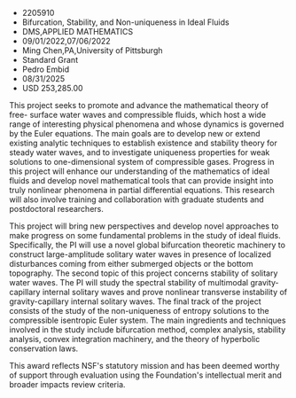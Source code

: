 
* 2205910
* Bifurcation, Stability, and Non-uniqueness in Ideal Fluids
* DMS,APPLIED MATHEMATICS
* 09/01/2022,07/06/2022
* Ming Chen,PA,University of Pittsburgh
* Standard Grant
* Pedro Embid
* 08/31/2025
* USD 253,285.00

This project seeks to promote and advance the mathematical theory of free-
surface water waves and compressible fluids, which host a wide range of
interesting physical phenomena and whose dynamics is governed by the Euler
equations. The main goals are to develop new or extend existing analytic
techniques to establish existence and stability theory for steady water waves,
and to investigate uniqueness properties for weak solutions to one-dimensional
system of compressible gases. Progress in this project will enhance our
understanding of the mathematics of ideal fluids and develop novel mathematical
tools that can provide insight into truly nonlinear phenomena in partial
differential equations. This research will also involve training and
collaboration with graduate students and postdoctoral researchers.

This project will bring new perspectives and develop novel approaches to make
progress on some fundamental problems in the study of ideal fluids.
Specifically, the PI will use a novel global bifurcation theoretic machinery to
construct large-amplitude solitary water waves in presence of localized
disturbances coming from either submerged objects or the bottom topography. The
second topic of this project concerns stability of solitary water waves. The PI
will study the spectral stability of multimodal gravity-capillary internal
solitary waves and prove nonlinear transverse instability of gravity-capillary
internal solitary waves. The final track of the project consists of the study of
the non-uniqueness of entropy solutions to the compressible isentropic Euler
system. The main ingredients and techniques involved in the study include
bifurcation method, complex analysis, stability analysis, convex integration
machinery, and the theory of hyperbolic conservation laws.

This award reflects NSF's statutory mission and has been deemed worthy of
support through evaluation using the Foundation's intellectual merit and broader
impacts review criteria.
